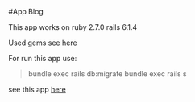 #App Blog

This app works on
ruby 2.7.0
rails 6.1.4

Used gems see here

For run this app use:
>bundle exec rails db:migrate
>bundle exec rails s


see this app [here](https://new-blog-tim13.herokuapp.com/ "Click me!")